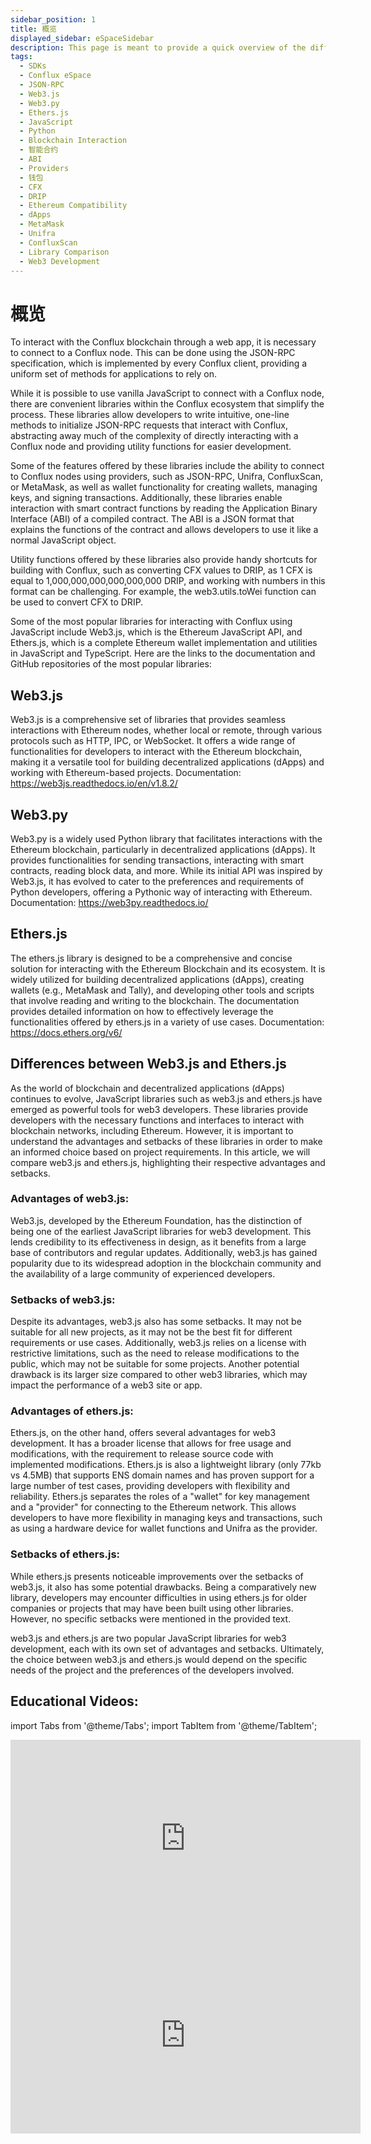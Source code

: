 ```yaml
---
sidebar_position: 1
title: 概览
displayed_sidebar: eSpaceSidebar
description: This page is meant to provide a quick overview of the different SDKs you can use when developing on Conflux eSpace.
tags:
  - SDKs
  - Conflux eSpace
  - JSON-RPC
  - Web3.js
  - Web3.py
  - Ethers.js
  - JavaScript
  - Python
  - Blockchain Interaction
  - 智能合约
  - ABI
  - Providers
  - 钱包
  - CFX
  - DRIP
  - Ethereum Compatibility
  - dApps
  - MetaMask
  - Unifra
  - ConfluxScan
  - Library Comparison
  - Web3 Development
---
```


# 概览

To interact with the Conflux blockchain through a web app, it is necessary to connect to a Conflux node. This can be done using the JSON-RPC specification, which is implemented by every Conflux client, providing a uniform set of methods for applications to rely on.

While it is possible to use vanilla JavaScript to connect with a Conflux node, there are convenient libraries within the Conflux ecosystem that simplify the process. These libraries allow developers to write intuitive, one-line methods to initialize JSON-RPC requests that interact with Conflux, abstracting away much of the complexity of directly interacting with a Conflux node and providing utility functions for easier development.

Some of the features offered by these libraries include the ability to connect to Conflux nodes using providers, such as JSON-RPC, Unifra, ConfluxScan, or MetaMask, as well as wallet functionality for creating wallets, managing keys, and signing transactions. Additionally, these libraries enable interaction with smart contract functions by reading the Application Binary Interface (ABI) of a compiled contract. The ABI is a JSON format that explains the functions of the contract and allows developers to use it like a normal JavaScript object.

Utility functions offered by these libraries also provide handy shortcuts for building with Conflux, such as converting CFX values to DRIP, as 1 CFX is equal to 1,000,000,000,000,000,000 DRIP, and working with numbers in this format can be challenging. For example, the web3.utils.toWei function can be used to convert CFX to DRIP.

Some of the most popular libraries for interacting with Conflux using JavaScript include Web3.js, which is the Ethereum JavaScript API, and Ethers.js, which is a complete Ethereum wallet implementation and utilities in JavaScript and TypeScript.
Here are the links to the documentation and GitHub repositories of the most popular libraries:

## Web3.js

Web3.js is a comprehensive set of libraries that provides seamless interactions with Ethereum nodes, whether local or remote, through various protocols such as HTTP, IPC, or WebSocket. It offers a wide range of functionalities for developers to interact with the Ethereum blockchain, making it a versatile tool for building decentralized applications (dApps) and working with Ethereum-based projects.
Documentation: https://web3js.readthedocs.io/en/v1.8.2/

## Web3.py

Web3.py is a widely used Python library that facilitates interactions with the Ethereum blockchain, particularly in decentralized applications (dApps). It provides functionalities for sending transactions, interacting with smart contracts, reading block data, and more. While its initial API was inspired by Web3.js, it has evolved to cater to the preferences and requirements of Python developers, offering a Pythonic way of interacting with Ethereum.
Documentation: https://web3py.readthedocs.io/

## Ethers.js

The ethers.js library is designed to be a comprehensive and concise solution for interacting with the Ethereum Blockchain and its ecosystem. It is widely utilized for building decentralized applications (dApps), creating wallets (e.g., MetaMask and Tally), and developing other tools and scripts that involve reading and writing to the blockchain. The documentation provides detailed information on how to effectively leverage the functionalities offered by ethers.js in a variety of use cases.
Documentation: https://docs.ethers.org/v6/

## Differences between Web3.js and Ethers.js

As the world of blockchain and decentralized applications (dApps) continues to evolve, JavaScript libraries such as web3.js and ethers.js have emerged as powerful tools for web3 developers. These libraries provide developers with the necessary functions and interfaces to interact with blockchain networks, including Ethereum. However, it is important to understand the advantages and setbacks of these libraries in order to make an informed choice based on project requirements. In this article, we will compare web3.js and ethers.js, highlighting their respective advantages and setbacks.

### Advantages of web3.js:

Web3.js, developed by the Ethereum Foundation, has the distinction of being one of the earliest JavaScript libraries for web3 development. This lends credibility to its effectiveness in design, as it benefits from a large base of contributors and regular updates. Additionally, web3.js has gained popularity due to its widespread adoption in the blockchain community and the availability of a large community of experienced developers.

### Setbacks of web3.js:

Despite its advantages, web3.js also has some setbacks. It may not be suitable for all new projects, as it may not be the best fit for different requirements or use cases. Additionally, web3.js relies on a license with restrictive limitations, such as the need to release modifications to the public, which may not be suitable for some projects. Another potential drawback is its larger size compared to other web3 libraries, which may impact the performance of a web3 site or app.

### Advantages of ethers.js:

Ethers.js, on the other hand, offers several advantages for web3 development. It has a broader license that allows for free usage and modifications, with the requirement to release source code with implemented modifications. Ethers.js is also a lightweight library (only 77kb vs 4.5MB) that supports ENS domain names and has proven support for a large number of test cases, providing developers with flexibility and reliability. Ethers.js separates the roles of a "wallet" for key management and a "provider" for connecting to the Ethereum network. This allows developers to have more flexibility in managing keys and transactions, such as using a hardware device for wallet functions and Unifra as the provider.

### Setbacks of ethers.js:

While ethers.js presents noticeable improvements over the setbacks of web3.js, it also has some potential drawbacks. Being a comparatively new library, developers may encounter difficulties in using ethers.js for older companies or projects that may have been built using other libraries. However, no specific setbacks were mentioned in the provided text.

web3.js and ethers.js are two popular JavaScript libraries for web3 development, each with its own set of advantages and setbacks. Ultimately, the choice between web3.js and ethers.js would depend on the specific needs of the project and the preferences of the developers involved.

## Educational Videos:

import Tabs from '@theme/Tabs';
import TabItem from '@theme/TabItem';

<Tabs>
    <TabItem value="youtube" label="Exploring Web3 Libraries">
    <iframe width="560" height="315" src="https://www.youtube.com/embed/tkG30ac9VXg?si=RVXtQqR_5EcMevOB" title="Exploring Web3 Libraries" frameborder="0" allow="accelerometer; autoplay; clipboard-write; encrypted-media; gyroscope; picture-in-picture; web-share" allowfullscreen></iframe>
    </TabItem>
    <TabItem value="youtube5" label="Differences Between web3.js and ethers.js">
    <iframe width="560" height="315" src="https://www.youtube.com/embed/mbDdGlaG9lc?si=gMWU8iQUqNtp3jWh" title="Differences Between web3.js and ethers.js" frameborder="0" allow="accelerometer; autoplay; clipboard-write; encrypted-media; gyroscope; picture-in-picture; web-share" allowfullscreen></iframe> 
    </TabItem>

</Tabs>
